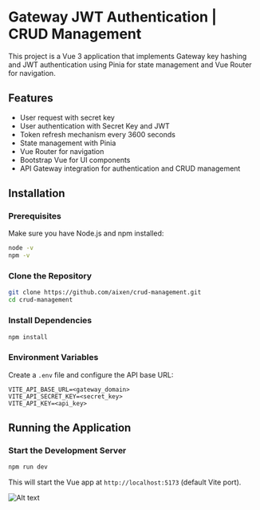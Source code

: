 # Gateway JWT Authentication | CRUD Management

This project is a Vue 3 application that implements Gateway key hashing and JWT authentication using Pinia for state management and Vue Router for navigation.

## Features
- User request with secret key
- User authentication with Secret Key and JWT
- Token refresh mechanism every 3600 seconds
- State management with Pinia
- Vue Router for navigation
- Bootstrap Vue for UI components
- API Gateway integration for authentication and CRUD management

## Installation

### Prerequisites
Make sure you have Node.js and npm installed:
```sh
node -v
npm -v
```

### Clone the Repository
```sh
git clone https://github.com/aixen/crud-management.git
cd crud-management
```

### Install Dependencies
```sh
npm install
```

### Environment Variables
Create a `.env` file and configure the API base URL:
```
VITE_API_BASE_URL=<gateway_domain>
VITE_API_SECRET_KEY=<secret_key>
VITE_API_KEY=<api_key>
```

## Running the Application

### Start the Development Server
```sh
npm run dev
```
This will start the Vue app at `http://localhost:5173` (default Vite port).

<!-- ## Authentication Flow
1. **Login**: The user enters credentials and receives a JWT token.
2. **State Management**: The token and user data are stored in Pinia.
3. **API Requests**: Authenticated requests include the JWT token in the headers.
4. **Token Refresh**: The app requests a new token every 3600 seconds.
5. **Logout**: The user logs out, clearing the token and state. -->

![Alt text](/login.jpg?raw=true "Login Page")
